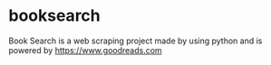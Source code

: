 # booksearch
Book Search is a web scraping project made by using python and is powered by https://www.goodreads.com
